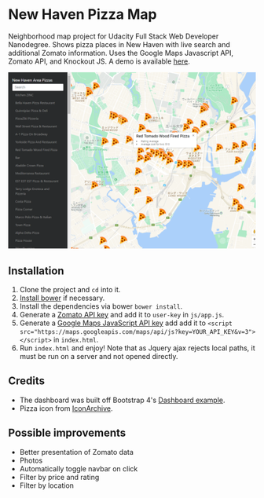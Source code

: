 # New Haven Pizza Map
Neighborhood map project for Udacity Full Stack Web Developer Nanodegree. Shows pizza places in New Haven with live search and additional Zomato information. Uses the Google Maps Javascript API, Zomato API, and Knockout JS. A demo is available [here](https://spaceraccoon.github.io/new-haven-pizza-map/).

![Screenshot](screenshot.png)

## Installation
1. Clone the project and `cd` into it.
2. [Install bower](https://bower.io/#install-bower) if necessary.
3. Install the dependencies via bower `bower install`.
4. Generate a [Zomato API key](https://developers.zomato.com/api) and add it to `user-key` in `js/app.js`.
5. Generate a [Google Maps JavaScript API key](https://developers.google.com/maps/documentation/javascript/) add add it to `<script src="https://maps.googleapis.com/maps/api/js?key=YOUR_API_KEY&v=3"></script>` in `index.html`.
6. Run `index.html` and enjoy! Note that as Jquery ajax rejects local paths, it must be run on a server and not opened directly.

## Credits
* The dashboard was built off Bootstrap 4's [Dashboard example](https://v4-alpha.getbootstrap.com/examples/).
* Pizza icon from [IconArchive](http://www.iconarchive.com/show/swarm-icons-by-sonya/Pizza-icon.html).

## Possible improvements
* Better presentation of Zomato data
* Photos
* Automatically toggle navbar on click
* Filter by price and rating
* Filter by location
